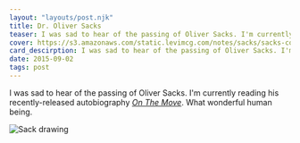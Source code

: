 ```yaml
---
layout: "layouts/post.njk"
title: Dr. Oliver Sacks
teaser: I was sad to hear of the passing of Oliver Sacks. I'm currently reading his recently-released autobiography. What wonderful human being.
cover: https://s3.amazonaws.com/static.levimcg.com/notes/sacks/sacks-cover.jpg
card_descirption: I was sad to hear of the passing of Oliver Sacks. I'm currently reading his recently-released autobiography. What wonderful human being.
date: 2015-09-02
tags: post
---
```

I was sad to hear of the passing of Oliver Sacks. I'm currently reading his recently-released autobiography [_On The Move_](http://www.amazon.com/On-Move-Life-Oliver-Sacks/dp/0385352549). What wonderful human being.

![Sack drawing](https://s3.amazonaws.com/static.levimcg.com/notes/sacks/sacks--small.png)
